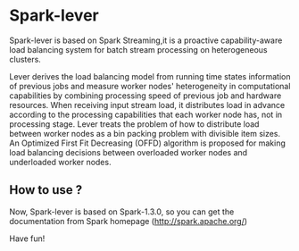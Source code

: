 # Spark-lever

Spark-lever is based on Spark Streaming,it is a proactive capability-aware load balancing system for batch stream processing on heterogeneous clusters.

Lever derives the load balancing model from running time states information of previous jobs and measure worker nodes' heterogeneity in computational capabilities by combining processing speed of previous job and hardware resources. When receiving input stream load, it distributes load in advance according to the processing capabilities that each worker node has, not in processing stage. Lever treats the problem of how to distribute load between worker nodes as a bin packing problem with divisible item sizes. An Optimized First Fit Decreasing (OFFD) algorithm is proposed for making load balancing decisions between overloaded worker nodes and underloaded worker nodes.  

## How to use ?

Now, Spark-lever is based on Spark-1.3.0, so you can get the documentation from Spark homepage (http://spark.apache.org/)

Have fun!